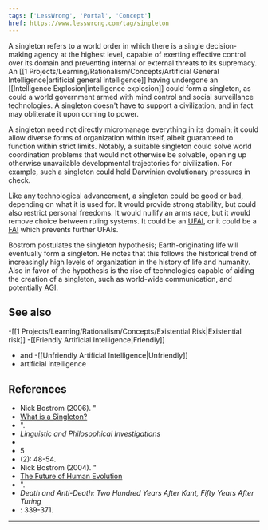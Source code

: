 ```yaml
---
tags: ['LessWrong', 'Portal', 'Concept']
href: https://www.lesswrong.com/tag/singleton
---
```


A singleton refers to a world order in which there is a single decision-making agency at the highest level, capable of exerting effective control over its domain and preventing internal or external threats to its supremacy. An [[1 Projects/Learning/Rationalism/Concepts/Artificial General Intelligence|artificial general intelligence]] having undergone an [[Intelligence Explosion|intelligence explosion]] could form a singleton, as could a world government armed with mind control and social surveillance technologies. A singleton doesn't have to support a civilization, and in fact may obliterate it upon coming to power.

A singleton need not directly micromanage everything in its domain; it could allow diverse forms of organization within itself, albeit guaranteed to function within strict limits. Notably, a suitable singleton could solve world coordination problems that would not otherwise be solvable, opening up otherwise unavailable developmental trajectories for civilization. For example, such a singleton could hold Darwinian evolutionary pressures in check.

Like any technological advancement, a singleton could be good or bad, depending on what it is used for. It would provide strong stability, but could also restrict personal freedoms. It would nullify an arms race, but it would remove choice between ruling systems. It could be an [UFAI](https://wiki.lesswrong.com/wiki/UFAI), or it could be a [FAI](https://wiki.lesswrong.com/wiki/FAI) which prevents further UFAIs.

Bostrom postulates the singleton hypothesis; Earth-originating life will eventually form a singleton. He notes that this follows the historical trend of increasingly high levels of organization in the history of life and humanity. Also in favor of the hypothesis is the rise of technologies capable of aiding the creation of a singleton, such as world-wide communication, and potentially [AGI](https://wiki.lesswrong.com/wiki/AGI).

## See also
-[[1 Projects/Learning/Rationalism/Concepts/Existential Risk|Existential risk]]
-[[Friendly Artificial Intelligence|Friendly]]
-  and 
-[[Unfriendly Artificial Intelligence|Unfriendly]]
-  artificial intelligence

## References
- Nick Bostrom (2006). "
- [What is a Singleton?](http://www.nickbostrom.com/fut/singleton.html)
- ". 
- *Linguistic and Philosophical Investigations*
-  
- 5
-  (2): 48-54.
- Nick Bostrom (2004). "
- [The Future of Human Evolution](http://www.nickbostrom.com/fut/evolution.html)
- ". 
- *Death and Anti-Death: Two Hundred Years After Kant, Fifty Years After Turing*
- : 339-371.



---

